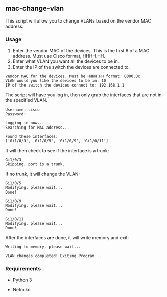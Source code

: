 ## mac-change-vlan
This script will allow you to change VLANs based on the vendor MAC address.

### Usage
1. Enter the vendor MAC of the devices. This is the first 6 of a MAC address. Must use Cisco format, HHHH.HH.
2. Enter what VLAN you want all the devices to be in.
3. Enter the IP of the switch the devices are connected to.
```
Vendor MAC for the devices. Must be HHHH.HH format: 0000.0c
VLAN would you like the devices to be in: 10
IP of the switch the devices connect to: 192.168.1.1
```
The script will have you log in, then only grab the interfaces that are not in the specified VLAN.
```
Username: cisco
Password: 

Logging in now...
Searching for MAC address...

Found these interfaces:
['Gi1/0/3', 'Gi1/0/5', 'Gi1/0/9', 'Gi1/0/11']
```

It will then check to see if the interface is a trunk:
```
Gi1/0/3
Skipping, port is a trunk.
```

If no trunk, it will change the VLAN:
```
Gi1/0/5
Modifying, please wait...
Done!

Gi1/0/9
Modifying, please wait...
Done!

Gi1/0/11
Modifying, please wait...
Done!
```
After the interfaces are done, it will write memory and exit:
```
Writing to memory, please wait...

VLAN changes completed! Exiting Program...
```

### Requirements
- Python 3

- Netmiko
